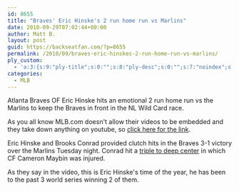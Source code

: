 ```yaml
---
id: 8655
title: "Braves' Eric Hinske's 2 run home run vs Marlins"
date: 2010-09-29T07:02:44+00:00
author: Matt B.
layout: post
guid: https://backseatfan.com/?p=8655
permalink: /2010/09/braves-eric-hinskes-2-run-home-run-vs-marlins/
ply_custom:
  - 'a:3:{s:9:"ply-title";s:0:"";s:8:"ply-desc";s:0:"";s:7:"noindex";s:0:"";}'
categories:
  - MLB
---
```


<div class="entry">
  <p>
    Atlanta Braves OF Eric Hinske hits an emotional 2 run home run vs the Marlins to keep the Braves in front in the NL Wild Card race.
  </p>

  <p>
    As you all know MLB.com doesn't allow their videos to be embedded and they take down anything on youtube, so <a href="http://mlb.mlb.com/news/article.jsp?ymd=20100928&content_id=15192390&vkey=recap&fext=.jsp&c_id=mlb">click here for the link</a>.
  </p>

  <p>
    Eric Hinske and Brooks Conrad provided clutch hits in the Braves 3-1 victory over the Marlins Tuesday night. Conrad hit a <a href="http://mlb.mlb.com/video/play.jsp?content_id=12544047&topic_id=8879214&c_id=mlb">triple to deep center</a> in which CF Cameron Maybin was injured.
  </p>

  <p>
    As they say in the video, this is Eric Hinske's time of the year, he has been to the past 3 world series winning 2 of them.
  </p>
</div>
